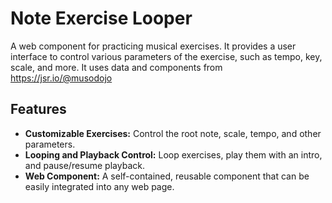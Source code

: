 # Note Exercise Looper

A web component for practicing musical exercises. It provides a user interface
to control various parameters of the exercise, such as tempo, key, scale, and
more. It uses data and components from https://jsr.io/@musodojo

## Features

- **Customizable Exercises:** Control the root note, scale, tempo, and other
  parameters.
- **Looping and Playback Control:** Loop exercises, play them with an intro, and
  pause/resume playback.
- **Web Component:** A self-contained, reusable component that can be easily
  integrated into any web page.
